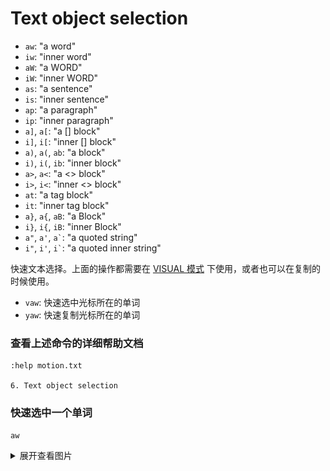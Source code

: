 # Text object selection

- `aw`: "a word"
- `iw`: "inner word"
- `aW`: "a WORD"
- `iW`: "inner WORD"
- `as`: "a sentence"
- `is`: "inner sentence"
- `ap`: "a paragraph"
- `ip`: "inner paragraph"
- `a]`, `a[`: "a [] block"
- `i]`, `i[`: "inner [] block"
- `a)`, `a(`, `ab`: "a block"
- `i)`, `i(`, `ib`: "inner block"
- `a>`, `a<`: "a <> block"
- `i>`, `i<`: "inner <> block"
- `at`: "a tag block"
- `it`: "inner tag block"
- `a}`, `a{`, `aB`: "a Block"
- `i}`, `i{`, `iB`: "inner Block"
- `a"`, `a'`, `` a` ``: "a quoted string"
- `i"`, `i'`, `` i` ``: "a quoted inner string"

快速文本选择。上面的操作都需要在 [VISUAL 模式](README_vim_2_mode.md)
下使用，或者也可以在复制的时候使用。

- `vaw`: 快速选中光标所在的单词
- `yaw`: 快速复制光标所在的单词

### 查看上述命令的详细帮助文档

```
:help motion.txt

6. Text object selection
```

### 快速选中一个单词

```
aw
```

<details>
<summary>展开查看图片</summary>
<img src="../../images/vim_2_text_object_01.gif" alt="vim_2_text_object_01.gif" />
</details>

